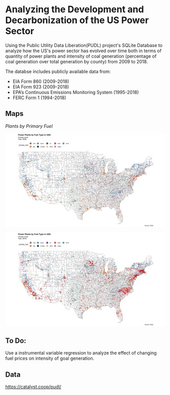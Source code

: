 # Analyzing the Development and Decarbonization of the US Power Sector

Using the Public Utility Data Liberation(PUDL) project's SQLite Database to analyze how the US's power sector has evolved over time both in terms of quantity of power plants and intensity of coal generation (percentage of coal generation over total generation by county) from 2009 to 2018. 

The databse includes publicly available data from:
* EIA Form 860 (2009-2018)
* EIA Form 923 (2009-2018)
* EPA’s Continuous Emissions Monitoring System (1995-2018)
* FERC Form 1 (1994-2018)

## Maps 

*Plants by Primary Fuel* 

![](Output/Figures/PP_MAP_PUDL_09.png)

![](Output/Figures/PP_MAP_PUDL_18.png)


## To Do:

Use a instrumental variable regression to analyze the effect of changing fuel prices on intensity of goal generation. 

## Data
https://catalyst.coop/pudl/ 
